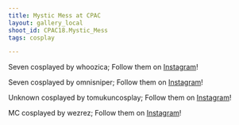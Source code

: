 ```yaml
---
title: Mystic Mess at CPAC
layout: gallery_local
shoot_id: CPAC18.Mystic_Mess
tags: cosplay

---
```


Seven cosplayed by whoozica; Follow them on [Instagram](https://www.instagram.com/whoozica)!

Seven cosplayed by omnisniper; Follow them on [Instagram](https://www.instagram.com/omnisniper)!

Unknown cosplayed by tomukuncosplay; Follow them on [Instagram](https://www.instagram.com/tomukuncosplay)!

MC cosplayed by wezrez; Follow them on [Instagram](https://www.instagram.com/wezrez)!

